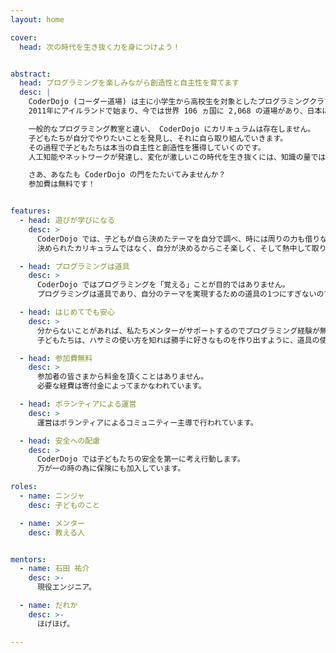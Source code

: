 ```yaml
---
layout: home

cover:
  head: 次の時代を生き抜く力を身につけよう！


abstract:
  head: プログラミングを楽しみながら創造性と自主性を育てます
  desc: |
    CoderDojo (コーダー道場) は主に小学生から高校生を対象としたプログラミングクラブです。
    2011年にアイルランドで始まり、今では世界 106 ヵ国に 2,068 の道場があり、日本にも 194 の道場があります。 (2019年11月現在)

    一般的なプログラミング教室と違い、 CoderDojo にカリキュラムは存在しません。
    子どもたちが自分でやりたいことを発見し、それに自ら取り組んでいきます。
    その過程で子どもたちは本当の自主性と創造性を獲得していくのです。
    人工知能やネットワークが発達し、変化が激しいこの時代を生き抜くには、知識の量ではなく、経験に裏打ちされたこのような力が必要であると私たちは確信しています。

    さあ、あなたも CoderDojo の門をたたいてみませんか？
    参加費は無料です！


features:
  - head: 遊びが学びになる
    desc: >
      CoderDojo では、子どもが自ら決めたテーマを自分で調べ、時には周りの力も借りながら目標を達成していきます。
      決められたカリキュラムではなく、自分が決めるからこそ楽しく、そして熱中して取り組むことができるのです。

  - head: プログラミングは道具
    desc: >
      CoderDojo ではプログラミングを「覚える」ことが目的ではありません。
      プログラミングは道具であり、自分のテーマを実現するための道具の1つにすぎないのです。

  - head: はじめてでも安心
    desc: >
      分からないことがあれば、私たちメンターがサポートするのでプログラミング経験が無くても大丈夫。
      子どもたちは、ハサミの使い方を知れば勝手に好きなものを作り出すように、道具の使い方を少し知るだけで、自由に想像力を発揮することでしょう。

  - head: 参加費無料
    desc: >
      参加者の皆さまから料金を頂くことはありません。
      必要な経費は寄付金によってまかなわれています。

  - head: ボランティアによる運営
    desc: >
      運営はボランティアによるコミュニティー主導で行われています。

  - head: 安全への配慮
    desc: >
      CoderDojo では子どもたちの安全を第一に考え行動します。
      万が一の時の為に保険にも加入しています。

roles:
  - name: ニンジャ
    desc: 子どものこと

  - name: メンター
    desc: 教える人


mentors:
  - name: 石田 祐介
    desc: >-
      現役エンジニア。

  - name: だれか
    desc: >-
      ほげほげ。

---
```

